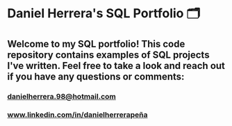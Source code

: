 # Daniel Herrera's SQL Portfolio 🗂
## Welcome to my SQL portfolio! This code repository contains examples of SQL projects I've written. Feel free to take a look and reach out if you have any questions or comments: 
### danielherrera.98@hotmail.com
### www.linkedin.com/in/danielherrerapeña
